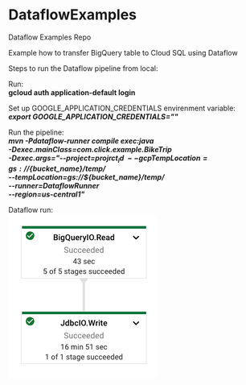 # DataflowExamples
Dataflow Examples Repo

Example how to transfer BigQuery table to Cloud SQL using Dataflow

Steps to run the Dataflow pipeline from local:

Run:<br />
  **gcloud auth application-default login**

Set up GOOGLE_APPLICATION_CREDENTIALS envirenment variable:<br />
  ***export GOOGLE_APPLICATION_CREDENTIALS="<your path for the key>"***
  
 Run the pipeline:<br />
  ***mvn -Pdataflow-runner compile exec:java \
    -Dexec.mainClass=com.click.example.BikeTrip \
    -Dexec.args="--project=${projrct_id} \
    --gcpTempLocation=gs://${bucket_name}/temp/ \
    --tempLocation=gs://${bucket_name}/temp/ \
    --runner=DataflowRunner \
    --region=us-central1"***
  
 Dataflow run:<br />
 ![alt text](BigQueryDataflowCloudSQL.png)
